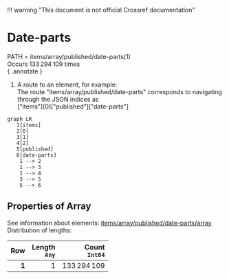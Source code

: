 !!! warning "This document is not official Crossref documentation"
# Date-parts
PATH = items/array/published/date-parts(1)  
Occurs 133 294 109 times  
{ .annotate }

1. A route to an element, for example:  
   The route "items/array/published/date-parts" corresponds to navigating through the JSON indices as  
   ["items"][0]["published"]["date-parts"]  

```mermaid
graph LR
   1[items]
   2[0]
   3[1]
   4[2]
   5[published]
   6[date-parts]
    1 --> 2
    1 --> 3
    1 --> 4
    3 --> 5
    5 --> 6
```


## Properties of Array
See information about elements: [items/array/published/date-parts/array](array/index.md)  
Distribution of lengths:  

| **Row** | **Length**<br>`Any` | **Count**<br>`Int64` |
|--------:|--------------------:|---------------------:|
| **1**   | 1                   | 133 294 109          |

